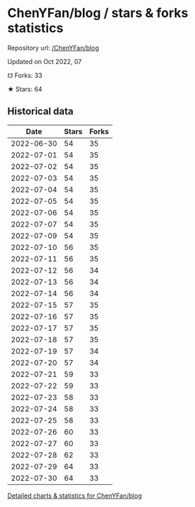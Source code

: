 # ChenYFan/blog / stars & forks statistics

Repository url: [/ChenYFan/blog](https://github.com/ChenYFan/blog)

Updated on Oct 2022, 07

☋ Forks: 33

★ Stars: 64

## Historical data
| Date | Stars | Forks |
|------|-------|-------|
| 2022-06-30 | 54 | 35 | 
| 2022-07-01 | 54 | 35 | 
| 2022-07-02 | 54 | 35 | 
| 2022-07-03 | 54 | 35 | 
| 2022-07-04 | 54 | 35 | 
| 2022-07-05 | 54 | 35 | 
| 2022-07-06 | 54 | 35 | 
| 2022-07-07 | 54 | 35 | 
| 2022-07-09 | 54 | 35 | 
| 2022-07-10 | 56 | 35 | 
| 2022-07-11 | 56 | 35 | 
| 2022-07-12 | 56 | 34 | 
| 2022-07-13 | 56 | 34 | 
| 2022-07-14 | 56 | 34 | 
| 2022-07-15 | 57 | 35 | 
| 2022-07-16 | 57 | 35 | 
| 2022-07-17 | 57 | 35 | 
| 2022-07-18 | 57 | 35 | 
| 2022-07-19 | 57 | 34 | 
| 2022-07-20 | 57 | 34 | 
| 2022-07-21 | 59 | 33 | 
| 2022-07-22 | 59 | 33 | 
| 2022-07-23 | 58 | 33 | 
| 2022-07-24 | 58 | 33 | 
| 2022-07-25 | 58 | 33 | 
| 2022-07-26 | 60 | 33 | 
| 2022-07-27 | 60 | 33 | 
| 2022-07-28 | 62 | 33 | 
| 2022-07-29 | 64 | 33 | 
| 2022-07-30 | 64 | 33 | 


[Detailed charts & statistics for ChenYFan/blog](https://reviewgithub.com/rep/ChenYFan/blog)
